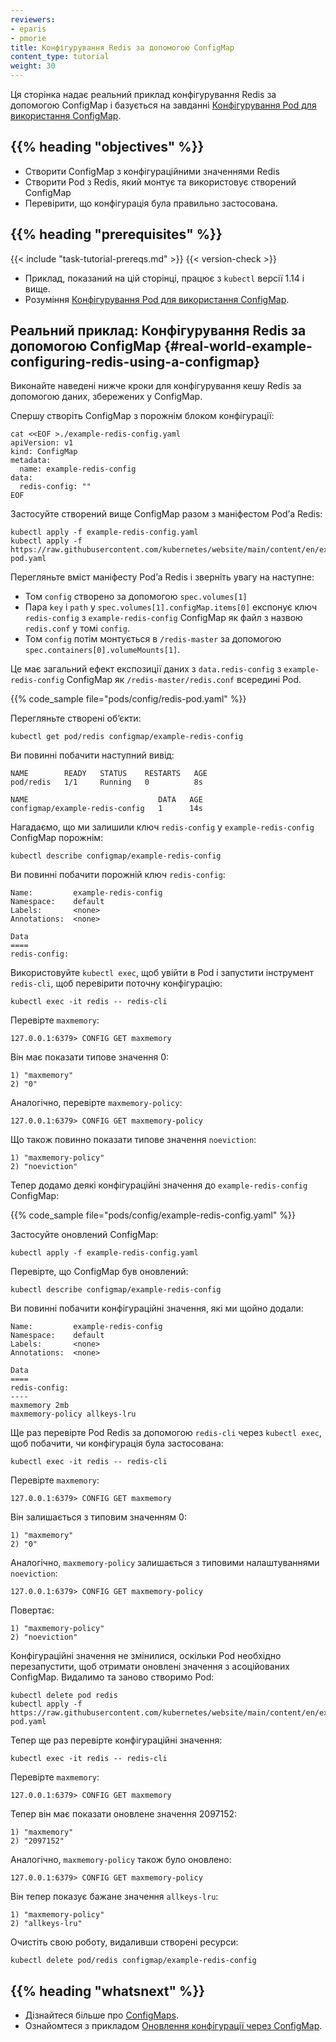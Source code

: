 ```yaml
---
reviewers:
- eparis
- pmorie
title: Конфігурування Redis за допомогою ConfigMap
content_type: tutorial
weight: 30
---
```


<!-- overview -->

Ця сторінка надає реальний приклад конфігурування Redis за допомогою ConfigMap і базується на завданні [Конфігурування Pod для використання ConfigMap](/docs/tasks/configure-pod-container/configure-pod-configmap/).

## {{% heading "objectives" %}}

* Створити ConfigMap з конфігураційними значеннями Redis
* Створити Pod з Redis, який монтує та використовує створений ConfigMap
* Перевірити, що конфігурація була правильно застосована.

## {{% heading "prerequisites" %}}

{{< include "task-tutorial-prereqs.md" >}} {{< version-check >}}

* Приклад, показаний на цій сторінці, працює з `kubectl` версії 1.14 і вище.
* Розуміння [Конфігурування Pod для використання ConfigMap](/docs/tasks/configure-pod-container/configure-pod-configmap/).

<!-- lessoncontent -->

## Реальний приклад: Конфігурування Redis за допомогою ConfigMap {#real-world-example-configuring-redis-using-a-configmap}

Виконайте наведені нижче кроки для конфігурування кешу Redis за допомогою даних, збережених у ConfigMap.

Спершу створіть ConfigMap з порожнім блоком конфігурації:

```shell
cat <<EOF >./example-redis-config.yaml
apiVersion: v1
kind: ConfigMap
metadata:
  name: example-redis-config
data:
  redis-config: ""
EOF
```

Застосуйте створений вище ConfigMap разом з маніфестом Podʼа Redis:

```shell
kubectl apply -f example-redis-config.yaml
kubectl apply -f https://raw.githubusercontent.com/kubernetes/website/main/content/en/examples/pods/config/redis-pod.yaml
```

Перегляньте вміст маніфесту Podʼа Redis і зверніть увагу на наступне:

* Том `config` створено за допомогою `spec.volumes[1]`
* Пара `key` і `path` у `spec.volumes[1].configMap.items[0]` експонує ключ `redis-config` з  `example-redis-config` ConfigMap як файл з назвою `redis.conf` у томі `config`.
* Том `config` потім монтується в `/redis-master` за допомогою `spec.containers[0].volumeMounts[1]`.

Це має загальний ефект експозиції даних з `data.redis-config` з `example-redis-config` ConfigMap як `/redis-master/redis.conf` всередині Pod.

{{% code_sample file="pods/config/redis-pod.yaml" %}}

Перегляньте створені обʼєкти:

```shell
kubectl get pod/redis configmap/example-redis-config 
```

Ви повинні побачити наступний вивід:

```none
NAME        READY   STATUS    RESTARTS   AGE
pod/redis   1/1     Running   0          8s

NAME                             DATA   AGE
configmap/example-redis-config   1      14s
```

Нагадаємо, що ми залишили ключ `redis-config` у `example-redis-config` ConfigMap порожнім:

```shell
kubectl describe configmap/example-redis-config
```

Ви повинні побачити порожній ключ `redis-config`:

```shell
Name:         example-redis-config
Namespace:    default
Labels:       <none>
Annotations:  <none>

Data
====
redis-config:
```

Використовуйте `kubectl exec`, щоб увійти в Pod і запустити інструмент `redis-cli`, щоб перевірити поточну конфігурацію:

```shell
kubectl exec -it redis -- redis-cli
```

Перевірте `maxmemory`:

```shell
127.0.0.1:6379> CONFIG GET maxmemory
```

Він має показати типове значення 0:

```shell
1) "maxmemory"
2) "0"
```

Аналогічно, перевірте `maxmemory-policy`:

```shell
127.0.0.1:6379> CONFIG GET maxmemory-policy
```

Що також повинно показати типове значення `noeviction`:

```shell
1) "maxmemory-policy"
2) "noeviction"
```

Тепер додамо деякі конфігураційні значення до `example-redis-config` ConfigMap:

{{% code_sample file="pods/config/example-redis-config.yaml" %}}

Застосуйте оновлений ConfigMap:

```shell
kubectl apply -f example-redis-config.yaml
```

Перевірте, що ConfigMap був оновлений:

```shell
kubectl describe configmap/example-redis-config
```

Ви повинні побачити конфігураційні значення, які ми щойно додали:

```shell
Name:         example-redis-config
Namespace:    default
Labels:       <none>
Annotations:  <none>

Data
====
redis-config:
----
maxmemory 2mb
maxmemory-policy allkeys-lru
```

Ще раз перевірте Pod Redis за допомогою `redis-cli` через `kubectl exec`, щоб побачити, чи конфігурація була застосована:

```shell
kubectl exec -it redis -- redis-cli
```

Перевірте `maxmemory`:

```shell
127.0.0.1:6379> CONFIG GET maxmemory
```

Він залишається з типовим значенням 0:

```shell
1) "maxmemory"
2) "0"
```

Аналогічно, `maxmemory-policy` залишається з типовими налаштуваннями `noeviction`:

```shell
127.0.0.1:6379> CONFIG GET maxmemory-policy
```

Повертає:

```shell
1) "maxmemory-policy"
2) "noeviction"
```

Конфігураційні значення не змінилися, оскільки Pod необхідно перезапустити, щоб отримати оновлені значення з асоційованих ConfigMap. Видалимо та заново створимо Pod:

```shell
kubectl delete pod redis
kubectl apply -f https://raw.githubusercontent.com/kubernetes/website/main/content/en/examples/pods/config/redis-pod.yaml
```

Тепер ще раз перевірте конфігураційні значення:

```shell
kubectl exec -it redis -- redis-cli
```

Перевірте `maxmemory`:

```shell
127.0.0.1:6379> CONFIG GET maxmemory
```

Тепер він має показати оновлене значення 2097152:

```shell
1) "maxmemory"
2) "2097152"
```

Аналогічно, `maxmemory-policy` також було оновлено:

```shell
127.0.0.1:6379> CONFIG GET maxmemory-policy
```

Він тепер показує бажане значення `allkeys-lru`:

```shell
1) "maxmemory-policy"
2) "allkeys-lru"
```

Очистіть свою роботу, видаливши створені ресурси:

```shell
kubectl delete pod/redis configmap/example-redis-config
```

## {{% heading "whatsnext" %}}

* Дізнайтеся більше про [ConfigMaps](/docs/tasks/configure-pod-container/configure-pod-configmap/).
* Ознайомтеся з прикладом [Оновлення конфігурації через ConfigMap](/docs/tutorials/configuration/updating-configuration-via-a-configmap/).
